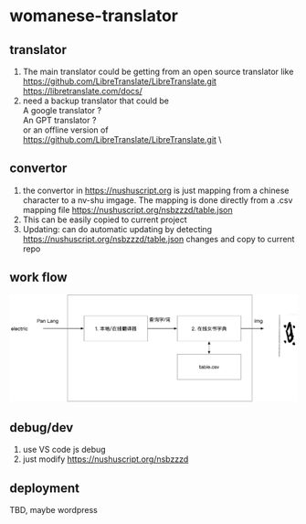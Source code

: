 # womanese-translator
## translator
1. The main translator could be getting from an open source translator like \
   https://github.com/LibreTranslate/LibreTranslate.git \
  https://libretranslate.com/docs/
2. need a backup translator that could be \
   A google translator ? \
   An GPT translator ? \
   or an offline version of https://github.com/LibreTranslate/LibreTranslate.git \
## convertor
1. the convertor in  https://nushuscript.org is just mapping from a chinese character to a nv-shu imgage. The mapping is done directly from a .csv mapping file https://nushuscript.org/nsbzzzd/table.json
2. This can be easily copied to current project
3. Updating: can do automatic updating by detecting https://nushuscript.org/nsbzzzd/table.json changes and copy to current repo

## work flow
![A test image](pan-nv-shu.png)

## debug/dev
1. use VS code js debug
2. just modify https://nushuscript.org/nsbzzzd

## deployment
TBD, maybe wordpress
